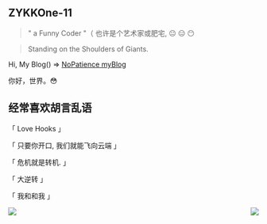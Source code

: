 


## ZYKKOne-11

> " a Funny Coder "（ 也许是个艺术家或肥宅,                                  😐 😑 😶

> Standing on the Shoulders of Giants.

Hi, My Blog() => [NoPatience myBlog](https://nopatience.cn/#/) 

你好，世界。😳

## 经常喜欢胡言乱语

「 Love Hooks 」

「 只要你开口, 我们就能飞向云端 」

「 危机就是转机. 」

「 大逆转 」

「 我和和我 」


<a>
<img align="left" src="https://github-profile-summary-cards.vercel.app/api/cards/most-commit-language?username=ZYKKOne-11&theme=nord_dark" />
</a>

<a>
<img align="right"  src='https://github-readme-stats.vercel.app/api?username=ZYKKOne-11&show_icons=true&include_all_commits=true&title_color=ecf0f1&icon_color=9b59b6&text_color=ecf0f1&bg_color=2c3e50&custom_title=ZiYi414🙄'>
</a>



